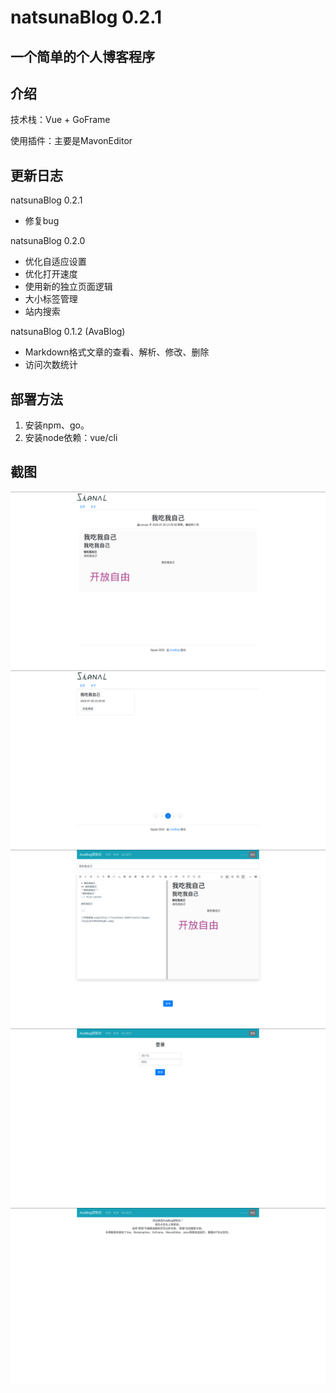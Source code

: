 # natsunaBlog 0.2.1

## 一个简单的个人博客程序

## 介绍

技术栈：Vue + GoFrame

使用插件：主要是MavonEditor

## 更新日志
natsunaBlog 0.2.1

- 修复bug

natsunaBlog 0.2.0

- 优化自适应设置
- 优化打开速度
- 使用新的独立页面逻辑
- 大小标签管理
- 站内搜索

natsunaBlog 0.1.2 (AvaBlog)

- Markdown格式文章的查看、解析、修改、删除
- 访问次数统计

## 部署方法

1. 安装npm、go。
2. 安装node依赖：vue/cli

## 截图
![1](./doc/images/1.png)
![2](./doc/images/2.png)
![3](./doc/images/3.png)
![4](./doc/images/4.png)
![5](./doc/images/5.png)
